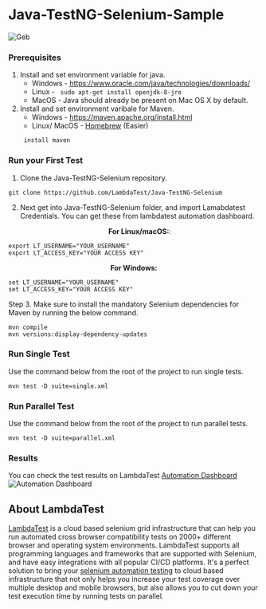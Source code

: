 # Java-TestNG-Selenium-Sample
![Geb](https://www.lambdatest.com/support/assets/images/og-images/TestNG-framework-Selenium.jpg)

### Prerequisites
1. Install and set environment variable for java.
    * Windows - https://www.oracle.com/java/technologies/downloads/
    * Linux - ```  sudo apt-get install openjdk-8-jre  ```
    * MacOS - Java should already be present on Mac OS X by default.
2. Install and set environment varibale for Maven.
    * Windows - https://maven.apache.org/install.html
    * Linux/ MacOS -  [Homebrew](http://brew.sh/) (Easier)
    ```
     install maven
    ```
    
### Run your First Test
1. Clone the Java-TestNG-Selenium repository. 
```
git clone https://github.com/LambdaTest/Java-TestNG-Selenium
```
2. Next get into Java-TestNG-Selenium folder, and import Lamabdatest Credentials. You can get these from lambdatest automation dashboard.
   <p align="center">
   <b>For Linux/macOS:</b>:
 
```
export LT_USERNAME="YOUR_USERNAME"
export LT_ACCESS_KEY="YOUR ACCESS KEY"
```
<p align="center">
   <b>For Windows:</b>

```
set LT_USERNAME="YOUR_USERNAME"
set LT_ACCESS_KEY="YOUR ACCESS KEY"
```
Step 3. Make sure to install the mandatory Selenium dependencies for Maven by running the below command.
```
mvn compile
mvn versions:display-dependency-updates
```
### Run Single Test
Use the command below from the root of the project to run single tests.
```
mvn test -D suite=single.xml
```
### Run Parallel Test
Use the command below from the root of the project to run parallel tests.
```
mvn test -D suite=parallel.xml
```
### Results
You can check the test results on LambdaTest [Automation Dashboard](https://automation.lambdatest.com/build)
![Automation Dashboard](https://github.com/LambdaTest/Java-TestNG-Selenium/dashboard.png)

## About LambdaTest
[LambdaTest](https://www.lambdatest.com/) is a cloud based selenium grid infrastructure that can help you run automated cross browser compatibility tests on 2000+ different browser and operating system environments. LambdaTest supports all programming languages and frameworks that are supported with Selenium, and have easy integrations with all popular CI/CD platforms. It's a perfect solution to bring your [selenium automation testing](https://www.lambdatest.com/selenium-automation) to cloud based infrastructure that not only helps you increase your test coverage over multiple desktop and mobile browsers, but also allows you to cut down your test execution time by running tests on parallel.

